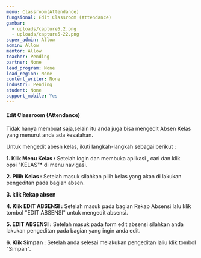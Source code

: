 ```yaml
---
menu: Classroom(Attendance)
fungsional: Edit Classroom (Attendance)
gambar:
  - uploads/capture5.2.png
  - uploads/capture5-22.png
super_admin: Allow
admin: Allow
mentor: Allow
teacher: Pending
partner: None
lead_program: None
lead_region: None
content_writer: None
industri: Pending
student: None
support_mobile: Yes
---
```

#### Edit Classroom (Attendance)

T﻿idak hanya membuat saja,selain itu anda juga bisa mengedit A﻿bsen Kelas yang menurut anda ada kesalahan.

U﻿ntuk mengedit abesn kelas, ikuti langkah-langkah sebagai berikut :

**1.﻿ Klik Menu Kelas :** Setelah login dan membuka aplikasi , cari dan klik opsi "KELAS"* di menu navigasi.

**2﻿. Pilih Kelas :** Setelah masuk silahkan pilih kelas yang akan di lakukan pengeditan pada bagian absen.

**3﻿. klik Rekap absen** 

**4﻿. Klik EDIT ABSENSI :** Setelah masuk pada bagian Rekap Absensi lalu klik tombol "EDIT ABSENSI" untuk mengedit absensi.

**5﻿. EDIT ABSENSI :** Setelah masuk pada form edit absensi silahkan anda lakukan pengeditan pada bagian yang ingin anda edit.

**6﻿. Klik Simpan :** Setelah anda selesai melakukan pengeditan laliu klik tombol "Simpan".